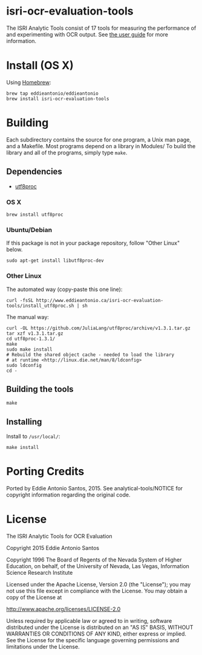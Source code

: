 # isri-ocr-evaluation-tools

The ISRI Analytic Tools consist of 17 tools for measuring the
performance of and experimenting with OCR output. See [the user
guide][user-guide] for more information.

[user-guide]: https://github.com/eddieantonio/isri-ocr-evaluation-tools/blob/HEAD/user-guide.pdf

# Install (OS X)

Using [Homebrew][brew]:

    brew tap eddieantonio/eddieantonio
    brew install isri-ocr-evaluation-tools

[brew]: http://brew.sh/

Building
========

Each subdirectory contains the source for one program, a Unix man
page, and a Makefile.  Most programs depend on a library in Modules/
To build the library and all of the programs, simply type `make`.

## Dependencies

 - [utf8proc](https://github.com/JuliaLang/utf8proc)

### OS X

    brew install utf8proc

### Ubuntu/Debian

If this package is not in your package repository, follow "Other Linux"
below.

    sudo apt-get install libutf8proc-dev

### Other Linux

The automated way (copy-paste this one line):

    curl -fsSL http://www.eddieantonio.ca/isri-ocr-evaluation-tools/install_utf8proc.sh | sh

The manual way:

    curl -OL https://github.com/JuliaLang/utf8proc/archive/v1.3.1.tar.gz
    tar xzf v1.3.1.tar.gz
    cd utf8proc-1.3.1/
    make
    sudo make install
    # Rebuild the shared object cache - needed to load the library
    # at runtime <http://linux.die.net/man/8/ldconfig>
    sudo ldconfig
    cd -

## Building the tools

    make

## Installing

Install to `/usr/local/`:

    make install

# Porting Credits

Ported by Eddie Antonio Santos, 2015. See analytical-tools/NOTICE for
copyright information regarding the original code.

# License

The ISRI Analytic Tools for OCR Evaluation

Copyright 2015 Eddie Antonio Santos

Copyright 1996 The Board of Regents of the Nevada System of Higher
Education, on behalf, of the University of Nevada, Las Vegas,
Information Science Research Institute

Licensed under the Apache License, Version 2.0 (the "License"); you
may not use this file except in compliance with the License.  You may
obtain a copy of the License at

   http://www.apache.org/licenses/LICENSE-2.0

Unless required by applicable law or agreed to in writing, software
distributed under the License is distributed on an "AS IS" BASIS,
WITHOUT WARRANTIES OR CONDITIONS OF ANY KIND, either express or
implied. See the License for the specific language governing
permissions and limitations under the License.
